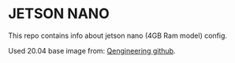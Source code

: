 # JETSON NANO

This repo contains info about jetson nano (4GB Ram model) config.

Used 20.04 base image from: [Qengineering github](https://github.com/Qengineering/Jetson-Nano-Ubuntu-20-image).


